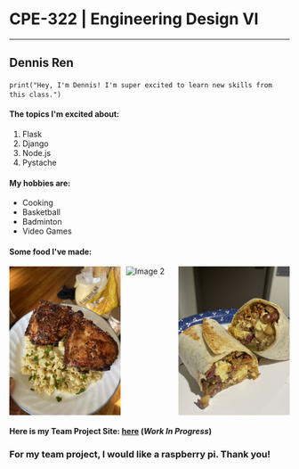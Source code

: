 # **CPE-322 | Engineering Design VI**
---

## **Dennis Ren**

`print("Hey, I'm Dennis! I'm super excited to learn new skills from this class.")`

#### **The topics I'm excited about:**

1. Flask
2. Django
3. Node.js
4. Pystache

#### **My hobbies are:** 

- Cooking
- Basketball
- Badminton
- Video Games

#### **Some food I've made:**

<div style="display: flex; gap: 10px;">
  <img src="https://github.com/Dennis3204/CPE-322/blob/8de0a4c4bacca2252edca1c33a174ed2862a6038/img/IMG_2959.JPG" alt="Image 1" width="200">
  <img src="https://github.com/Dennis3204/CPE-322/blob/8de0a4c4bacca2252edca1c33a174ed2862a6038/img/IMG_2966.JPG" alt="Image 2" width="200">
  <img src="https://github.com/Dennis3204/CPE-322/blob/8de0a4c4bacca2252edca1c33a174ed2862a6038/img/IMG_7810.jpg" alt="Image 3" width="200">
</div>

#### Here is my Team Project Site: [here](https://sites.google.com/stevens.edu/dennis-ren-and-dritan-xhelilaj?usp=sharing) (*Work In Progress*)

### For my team project, I would like a raspberry pi. Thank you!
